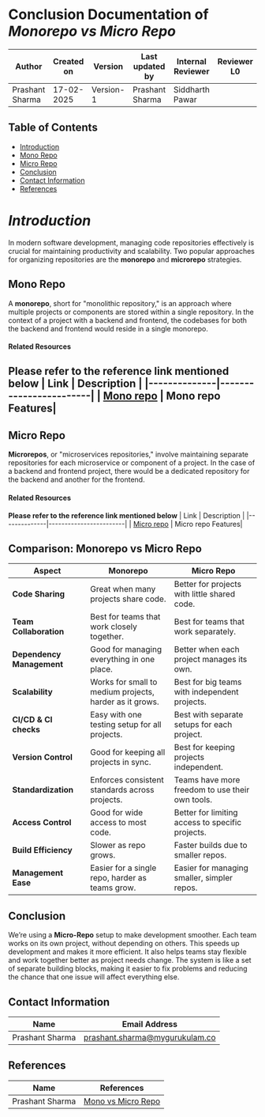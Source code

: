 # **Conclusion Documentation of *Monorepo vs Micro Repo***

| **Author** | **Created on**      | **Version** | **Last updated by** | **Internal Reviewer** | **Reviewer L0** | **Reviewer L1** | **Reviewer L2** |
|------------|---------------------|-------------|----------------------|-----------------------|----------------|----------------|----------------|
| Prashant Sharma | 17-02-2025        | Version-1   | Prashant Sharma | Siddharth Pawar |                |                |                |

## **Table of Contents**
- [Introduction](#introduction)
- [Mono Repo](#mono-repo)
- [Micro Repo](#micro-repo)
- [Conclusion](#conclusion)
- [Contact Information](#contact-information)
- [References](#references)

# ***Introduction***
In modern software development, managing code repositories effectively is crucial for maintaining productivity and scalability. Two popular approaches for organizing repositories are the **monorepo** and **microrepo** strategies.

## **Mono Repo**
A **monorepo**, short for "monolithic repository," is an approach where multiple projects or components are stored within a single repository. In the context of a project with a backend and frontend, the codebases for both the backend and frontend would reside in a single monorepo.

#### Related Resources
**Please refer to the reference link mentioned below**
| Link         | Description         |
|--------------|------------------------|
| [Mono repo](https://github.com/Snaatak-Skyops/Documentation/blob/f646c411c9b0cc26b5264ad71897f1aa637d9d0e/VCS%20Design%20%2B%20POC/Mono%20and%20Micro/Mono%20Repository%20Features/Detailed%20Documentation/README.md) | Mono repo Features| 
---
## **Micro Repo**
**Microrepos**, or "microservices repositories," involve maintaining separate repositories for each microservice or component of a project. In the case of a backend and frontend project, there would be a dedicated repository for the backend and another for the frontend.

#### Related Resources
**Please refer to the reference link mentioned below**
| Link         | Description         |
|--------------|------------------------|
| [Micro repo](https://github.com/Snaatak-Skyops/Documentation/blob/498ee68a773e819beb952080ad8674658edf9e4f/VCS%20Design%20%2B%20POC/Mono%20and%20Micro/Micro%20Repository%20Features/Detailed%20Documentation/README.md) | Micro repo Features|


## **Comparison: Monorepo vs Micro Repo**

| **Aspect**                  | **Monorepo**                                                                         | **Micro Repo**                                                                 |
|-----------------------------|---------------------------------------------------------------------------------------------------------|--------------------------------------------------------------------------------------------------|
| **Code Sharing**             | Great when many projects share code.                   | Better for projects with little shared code.              |
| **Team Collaboration**       | Best for teams that work closely together.                    | Best for teams that work separately.               |
| **Dependency Management**    | Good for managing everything in one place.                                 | Better when each project manages its own.          |
| **Scalability**              | 	Works for small to medium projects, harder as it grows.        | Best for big teams with independent projects.                      |
| **CI/CD & CI checks**        | Easy with one testing setup for all projects.                                             | Best with separate setups for each project.            |
| **Version Control**          | 	Good for keeping all projects in sync.               | Best for keeping projects independent.                    |
| **Standardization**              | Enforces consistent standards across projects.                      | Teams have more freedom to use their own tools.     |
| **Access Control**              | Good for wide access to most code.                                           |Better for limiting access to specific projects.      |
| **Build Efficiency**               | 	Slower as repo grows.                             | Faster builds due to smaller repos.                  |
| **Management Ease**               | Easier for a single repo, harder as teams grow.           | Easier for managing smaller, simpler repos.  |

## **Conclusion**
We’re using a **Micro-Repo** setup to make development smoother. Each team works on its own project, without depending on others. This speeds up development and makes it more efficient. It also helps teams stay flexible and work together better as project needs change. The system is like a set of separate building blocks, making it easier to fix problems and reducing the chance that one issue will affect everything else.

## Contact Information 
| Name         | Email Address                              |
|:------------:|:------------------------------------------:|
| Prashant Sharma | prashant.sharma@mygurukulam.co         |

## References 
| Name         | References                          |
|:------------:|:------------------------------------------:|
| Prashant Sharma | [Mono vs Micro Repo](https://dev.to/mrizwanashiq/monorepo-vs-microrepo-m58)        |
